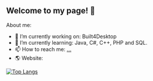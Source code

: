 ## Welcome to my page! 👋

About me:
- 🔭 I’m currently working on: Built4Desktop
- 🌱 I’m currently learning: Java, C#, C++, PHP and SQL.
- 📫 How to reach me: [...](https://www.linkedin.com/in/robin-ringwelski-b82023322/)
- 🌎 Website: 

[![Top Langs](https://github-readme-stats.vercel.app/api/top-langs/?username=RobinRingwelski)](https://github.com/anuraghazra/github-readme-stats)

